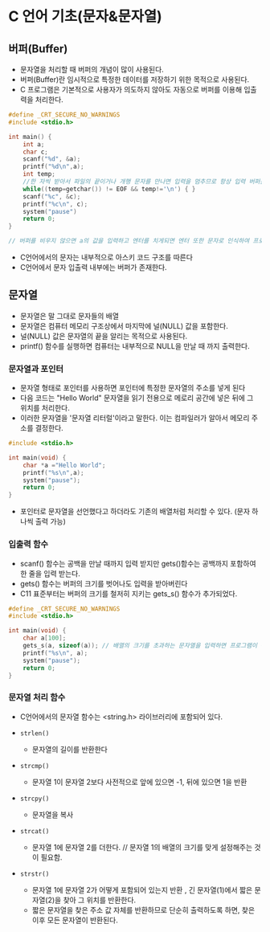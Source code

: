 # C 언어 기초(문자&문자열)

## 버퍼(Buffer)

* 문자열을 처리할 때 버퍼의 개념이 많이 사용된다.
* 버퍼(Buffer)란 임시적으로 특정한 데이터를 저장하기 위한 목적으로 사용된다.
* C 프로그램은 기본적으로 사용자가 의도하지 않아도 자동으로 버퍼를 이용해 입출력을 처리한다.



```c
#define _CRT_SECURE_NO_WARNINGS
#include <stdio.h>

int main() {
    int a;
    char c;
    scanf("%d", &a);
    printf("%d\n",a);
    int temp;
    //한 자씩 받아서 파일의 끝이거나 개행 문자를 만나면 입력을 멈추므로 항상 입력 버퍼를 비운다
    while((temp=getchar()) != EOF && temp!='\n') { }
    scanf("%c", &c);
    printf("%c\n", c);
    system("pause")
    return 0;
}

// 버퍼를 비우지 않으면 a의 값을 입력하고 엔터를 치게되면 엔터 또한 문자로 인식하여 프로그램을 제대로 실행할 수 없음.
```



* C언어에서의 문자는 내부적으로 아스키 코드 구조를 따른다
* C언어에서 문자 입출력 내부에는 버퍼가 존재한다.



## 문자열

* 문자열은 말 그대로 문자들의 배열
* 문자열은 컴퓨터 메모리 구조상에서 마지막에 널(NULL) 값을 포함한다.
* 널(NULL) 값은 문자열의 끝을 알리는 목적으로 사용된다.
* printf() 함수를 실행하면 컴퓨터는 내부적으로 NULL을 만날 때 까지 출력한다.



### 문자열과 포인터

* 문자열 형태로 포인터를 사용하면 포인터에 특정한 문자열의 주소를 넣게 된다 
* 다음  코드는 "Hello World" 문자열을 읽기 전용으로 메로리 공간에 넣은 뒤에 그 위치를 처리한다.
* 이러한 문자열을 '문자열 리터럴'이라고  말한다. 이는 컴파일러가 알아서 메모리 주소를 결정한다.

```C
#include <stdio.h>

int main(void) {    
    char *a ="Hello World";
    printf("%s\n",a);
    system("pause");
    return 0;
}
```



* 포인터로 문자열을 선언했다고 하더라도 기존의 배열처럼 처리할 수 있다. (문자 하나씩 출력 가능)



### 입출력 함수

* scanf() 함수는 공백을 만날 때까지 입력 받지만 gets()함수는 공백까지 포함하여 한 줄을 입력 받는다.
* gets() 함수는 버퍼의 크기를 벗어나도 입력을 받아버린다
* C11 표준부터는 버퍼의 크기를 철저히 지키는 gets_s() 함수가 추가되었다. 

```c
#define _CRT_SECURE_NO_WARNINGS
#include <stdio.h>

int main(void) { 
    char a[100];
    gets_s(a, sizeof(a)); // 배열의 크기를 초과하는 문자열을 입력하면 프로그램이 종료된다. 정해진 만큼만 입력받는다. 범위를 넘으면 그 즉시 런타임 오류가 발생. 
    printf("%s\n", a);
    system("pause");
    return 0;
}
```



### 문자열 처리 함수

* C언어에서의 문자열 함수는 <string.h> 라이브러리에 포함되어 있다.

* `strlen()` 
  * 문자열의 길이를 반환한다

* `strcmp()` 
  * 문자열 1이 문자열 2보다 사전적으로 앞에 있으면 -1, 뒤에 있으면 1을 반환

* `strcpy()` 
  * 문자열을 복사

* `strcat()` 
  * 문자열 1에 문자열 2를 더한다. // 문자열 1의 배열의 크기를 맞게 설정해주는 것이 필요함.

* `strstr()` 
  *  문자열 1에 문자열 2가 어떻게 포함되어 있는지 반환 , 긴 문자열(1)에서 짧은 문자열(2)을 찾아 그 위치를 반환한다. 
  * 짧은 문자열을 찾은 주소 값 자체를 반환하므로 단순히 출력하도록 하면, 찾은 이후 모든 문자열이 반환된다.